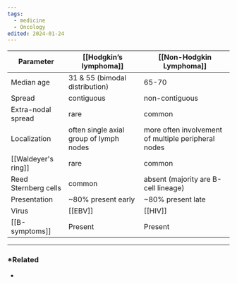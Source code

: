 ```yaml
---
tags:
  - medicine
  - Oncology
edited: 2024-01-24
---
```


| Parameter            | [[Hodgkin’s lymphoma]]                  | [[Non-Hodgkin Lymphoma]]                            |
| -------------------- | --------------------------------------- | --------------------------------------------------- |
| Median age           | 31 & 55 (bimodal distribution)          | 65-70                                               |
| Spread               | contiguous                              | non-contiguous                                      |
| Extra-nodal spread   | rare                                    | common                                              |
| Localization         | often single axial group of lymph nodes | more often involvement of multiple peripheral nodes |
| [[Waldeyer's ring]]  | rare                                    | common                                              |
| Reed Sternberg cells | common                                  | absent (majority are B-cell lineage)                |
| Presentation         | ~80% present early                      | ~80% present late                                   |
| Virus                | [[EBV]]                                 | [[HIV]]                                             |
| [[B-symptoms]]       | Present                                 | Present                                             |


---
### *Related
- 